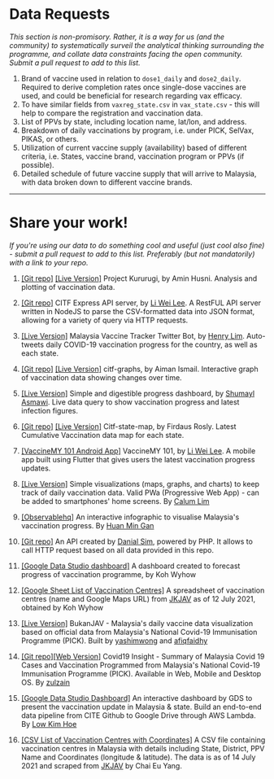 # Data Requests

_This section is non-promisory. Rather, it is a way for us (and the community) to systematically surveil the analytical thinking surrounding the programme, and collate data constraints facing the open community. Submit a pull request to add to this list._

1) Brand of vaccine used in relation to `dose1_daily` and `dose2_daily`. Required to derive completion rates once single-dose vaccines are used, and could be beneficial for research regarding vax efficacy.
2) To have similar fields from `vaxreg_state.csv` in `vax_state.csv` - this will help to compare the registration and vaccination data.
3) List of PPVs by state, including location name, lat/lon, and address.
4) Breakdown of daily vaccinations by program, i.e. under PICK, SelVax, PIKAS, or others.
5) Utilization of current vaccine supply (availability) based of different criteria, i.e. States, vaccine brand, vaccination program or PPVs (if possible).
6) Detailed schedule of future vaccine supply that will arrive to Malaysia, with data broken down to different vaccine brands.

---

# Share your work!

_If you're using our data to do something cool and useful (just cool also fine) - submit a pull request to add to this list. Preferably (but not mandatorily) with a link to your repo._

1) [[Git repo]](https://github.com/aminhusni/project_kururugi_offline)
[[Live Version]](https://kururugi.blob.core.windows.net/kururugi/index.html)
Project Kururugi, by Amin Husni. Analysis and plotting of vaccination data.


2) [[Git repo]](https://github.com/leeliwei930/citf-express-api)
CITF Express API server, by [Li Wei Lee](https://techrino.net). A RestFUL API server written in NodeJS to parse the CSV-formatted data into JSON format, allowing for a variety of query via HTTP requests.


3) [[Live Version]](https://twitter.com/MYVaccineCount)
Malaysia Vaccine Tracker Twitter Bot, by [Henry Lim](https://twitter.com/henrylim96). Auto-tweets daily COVID-19 vaccination progress for the country, as well as each state.


4) [[Git repo]](https://github.com/pokgak/citf-graphs)
[[Live Version]](https://pokgak.github.io/citf-graphs)
citf-graphs, by Aiman Ismail. Interactive graph of vaccination data showing changes over time.


5) [[Live Version]](https://share.streamlit.io/mshumayl/malaysia-vaccination/main/dashboard_streamlit.py)
Simple and digestible progress dashboard, by [Shumayl Asmawi](https://twitter.com/Shumayl_). Live data query to show vaccination progress and latest infection figures.

6) [[Git repo]](https://github.com/firdausly/Citf-State-Map)
[[Live Version]](https://firdausly.github.io/Citf-State-Map/)
Citf-state-map, by Firdaus Rosly. Latest Cumulative Vaccination data map for each state.

7) [[VaccineMY 101 Android App]](https://play.google.com/store/apps/details?id=net.techrino.vaccinemy_101)
VaccineMY 101, by [Li Wei Lee](https://techrino.net). A mobile app built using Flutter that gives users the latest vaccination progress updates.

8) [[Live Version]](https://vax.covfefe.my/)
Simple visualizations (maps, graphs, and charts) to keep track of daily vaccination data. Valid PWa (Progressive Web App) - can be added to smartphones' home screens. By [Calum Lim](https://www.linkedin.com/in/calumlim/)

9) [[Observablehq]](https://observablehq.com/@minimumness/malaysias-covid-vaccination-progress)
An interactive infographic to visualise Malaysia's vaccination progress. By [Huan Min Gan](https://ministrudels.github.io/)

10) [[Git repo]](https://github.com/danialsim95/msvac)
An API created by [Danial Sim](https://github.com/danialsim95), powered by PHP. It allows to call HTTP request based on all data provided in this repo.

11) [[Google Data Studio dashboard]](https://datastudio.google.com/s/qEsohEphTnA)
A dashboard created to forecast progress of vaccination programme, by Koh Wyhow

12) [[Google Sheet List of Vaccination Centres]](https://docs.google.com/spreadsheets/d/1Eurs9p9rzCjj33dbMk4266HgqdzONNtYNDwbcEdjpn0/edit?usp=sharing)
A spreadsheet of vaccination centres (name and Google Maps URL) from [JKJAV](https://www.vaksincovid.gov.my/) as of 12 July 2021, obtained by Koh Wyhow

8) [[Live Version]](https://bukanjav.com/)
BukanJAV - Malaysia's daily vaccine data visualization based on official data from Malaysia's National Covid-19 Immunisation Programme (PICK).  Built by [yashimwong](https://github.com/yashimwong/) and [afiqfaidhy](https://github.com/balistix)

13) [[Git repo]](https://github.com/zulzain2/covid19-insight-flutter)[[Web Version]](https://covid19.zulzayn.com/)
Covid19 Insight - Summary of Malaysia Covid 19 Cases and Vaccination Programmed from Malaysia's National Covid-19 Immunisation Programme (PICK). Available in Web, Mobile and Desktop OS. By [zulzain](https://github.com/zulzain2)

14) [[Google Data Studio Dashboard]](https://datastudio.google.com/reporting/18406380-bc57-4e1a-b5cd-a07f242f1ca3/page/OB1SC?s=gUlxxJLtG6k)
An interactive dashboard by GDS to present the vaccination update in Malaysia & state.
Build an end-to-end data pipeline from CITE Github to Google Drive through AWS Lambda.
By [Low Kim Hoe](https://www.linkedin.com/posts/ericlowkimhoe_citf-covid19-github-activity-6818191459301380096-Whyo)

15) [[CSV List of Vaccination Centres with Coordinates]](https://github.com/euyangchai/DSproject/blob/master/PPVscraper/ppv_cleaned.csv)
A CSV file containing vaccination centres in Malaysia with details including State, District, PPV Name and Coordinates (longitude & latitude). The data is as of 14 July 2021 and scraped from [JKJAV](https://www.vaksincovid.gov.my/) by Chai Eu Yang.
